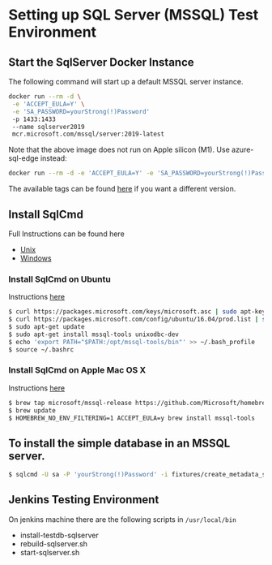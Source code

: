 # Setting up SQL Server (MSSQL) Test Environment

## Start the SqlServer Docker Instance

The following command will start up a default MSSQL server instance.

```bash
docker run --rm -d \
 -e 'ACCEPT_EULA=Y' \
 -e 'SA_PASSWORD=yourStrong(!)Password' 
 -p 1433:1433 
 --name sqlserver2019
 mcr.microsoft.com/mssql/server:2019-latest
```

Note that the above image does not run on Apple silicon (M1). Use azure-sql-edge instead:
```bash
docker run --rm -d -e 'ACCEPT_EULA=Y' -e 'SA_PASSWORD=yourStrong(!)Password' -p 1433:1433 --name sqlserver2019 mcr.microsoft.com/azure-sql-edge:latest
 ```

The available tags can be found [here](https://hub.docker.com/_/microsoft-mssql-server) if you want a different version.

## Install SqlCmd 

Full Instructions can be found here

* [Unix](https://docs.microsoft.com/en-us/sql/linux/sql-server-linux-setup-tools?view=sql-server-ver15#macos)
* [Windows](https://docs.microsoft.com/en-us/sql/tools/sqlcmd-utility?view=sql-server-ver15)

### Install SqlCmd on Ubuntu

Instructions [here](https://docs.microsoft.com/en-us/sql/linux/sql-server-linux-setup-tools?view=sql-server-ver15#ubuntu)

```bash
$ curl https://packages.microsoft.com/keys/microsoft.asc | sudo apt-key add -
$ curl https://packages.microsoft.com/config/ubuntu/16.04/prod.list | sudo tee /etc/apt/sources.list.d/msprod.list
$ sudo apt-get update
$ sudo apt-get install mssql-tools unixodbc-dev
$ echo 'export PATH="$PATH:/opt/mssql-tools/bin"' >> ~/.bash_profile
$ source ~/.bashrc
```

### Install SqlCmd on Apple Mac OS X

Instructions [here](https://docs.microsoft.com/en-us/sql/linux/sql-server-linux-setup-tools?view=sql-server-ver15#macos)

```bash
$ brew tap microsoft/mssql-release https://github.com/Microsoft/homebrew-mssql-release
$ brew update
$ HOMEBREW_NO_ENV_FILTERING=1 ACCEPT_EULA=y brew install mssql-tools
```

## To install the simple database in an MSSQL server.

```bash
$ sqlcmd -U sa -P 'yourStrong(!)Password' -i fixtures/create_metadata_simple.sql
```

## Jenkins Testing Environment

On jenkins machine there are the following scripts in `/usr/local/bin`

* install-testdb-sqlserver
* rebuild-sqlserver.sh
* start-sqlserver.sh